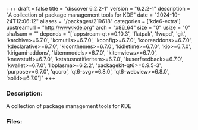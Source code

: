 +++
draft = false
title = "discover 6.2.2-1"
version = "6.2.2-1"
description = "A collection of package management tools for KDE"
date = "2024-10-24T12:06:12"
aliases = "/packages/219618"
categories = ['kde6-extra']
upstreamurl = "http://www.kde.org"
arch = "x86_64"
size = "0"
usize = "0"
sha1sum = ""
depends = "['appstream-qt>=0.10.3', 'flatpak', 'fwupd', 'git', 'karchive>=6.7.0', 'kcmutils>=6.7.0', 'kconfig>=6.7.0', 'kcoreaddons>=6.7.0', 'kdeclarative>=6.7.0', 'kiconthemes>=6.7.0', 'kidletime>=6.7.0', 'kio>=6.7.0', 'kirigami-addons', 'kitemmodels>=6.7.0', 'kitemviews>=6.7.0', 'knewstuff>=6.7.0', 'kstatusnotifieritem>=6.7.0', 'kuserfeedback>=6.7.0', 'kwallet>=6.7.0', 'libplasma>=6.2.2', 'packagekit-qt6>=0.9.5-3', 'purpose>=6.7.0', 'qcoro', 'qt6-svg>=6.8.0', 'qt6-webview>=6.8.0', 'solid>=6.7.0']"
+++
### Description: 
A collection of package management tools for KDE

### Files: 
